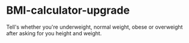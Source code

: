 # BMI-calculator-upgrade
Tell's whether you're underweight, normal weight, obese or overweight after asking for you height and weight. 

